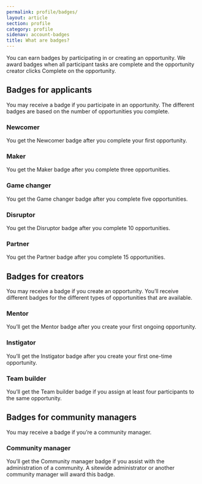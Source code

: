 ```yaml
---
permalink: profile/badges/
layout: article
section: profile
category: profile
sidenav: account-badges
title: What are badges?
---
```


You can earn badges by participating in or creating an opportunity. We award badges when all participant tasks are complete and the opportunity creator clicks Complete on the opportunity.

## Badges for applicants
You may receive a badge if you participate in an opportunity. The different badges are based on the number of opportunities you complete.

### Newcomer
You get the Newcomer badge after you complete your first opportunity.

### Maker
You get the Maker badge after you complete three opportunities.

### Game changer
You get the Game changer badge after you complete five opportunities.

### Disruptor
You get the Disruptor badge after you complete 10 opportunities.

### Partner
You get the Partner badge after you complete 15 opportunities.

## Badges for creators
You may receive a badge if you create an opportunity. You’ll receive different badges for the different types of opportunities that are available. 

### Mentor
You’ll get the Mentor badge after you create your first ongoing opportunity.

### Instigator
You’ll get the Instigator badge after you create your first one-time opportunity.

### Team builder
You’ll get the Team builder badge if you assign at least four participants to the same opportunity.

## Badges for community managers
You may receive a badge if you’re a community manager. 

### Community manager
You’ll get the Community manager badge if you assist with the administration of a community. A sitewide administrator or another community manager will award this badge.
